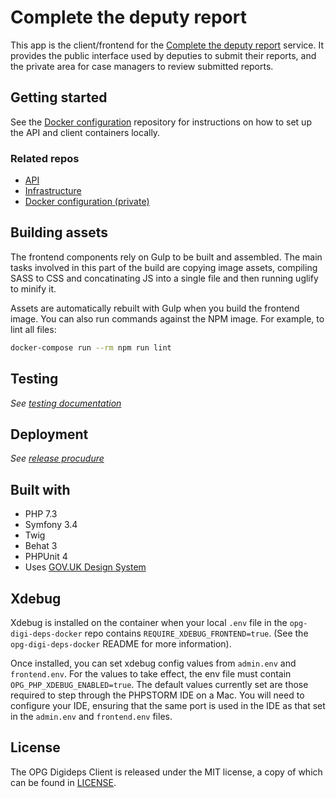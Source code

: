 # Complete the deputy report

This app is the client/frontend for the [Complete the deputy report][service] service. It provides the public interface used by deputies to submit their reports, and the private area for case managers to review submitted reports.

## Getting started

See the [Docker configuration][repo-docker] repository for instructions on how to set up the API and client containers locally.

### Related repos

- [API][repo-api]
- [Infrastructure][repo-infra]
- [Docker configuration (private)][repo-docker]

## Building assets

The frontend components rely on Gulp to be built and assembled. The main tasks involved in this part of the build are copying image assets, compiling SASS to CSS and concatinating JS into a single file and then running uglify to minify it.

Assets are automatically rebuilt with Gulp when you build the frontend image. You can also run commands against the NPM image. For example, to lint all files:

```sh
docker-compose run --rm npm run lint
```

## Testing

_See [testing documentation](docs/TESTING.md)_

## Deployment

_See [release procudure](docs/RELEASE_PROCEDURE.md)_

## Built with

- PHP 7.3
- Symfony 3.4
- Twig
- Behat 3
- PHPUnit 4
- Uses [GOV.UK Design System](https://design-system.service.gov.uk/)

## Xdebug

Xdebug is installed on the container when your local `.env` file in the `opg-digi-deps-docker` repo contains `REQUIRE_XDEBUG_FRONTEND=true`. (See the `opg-digi-deps-docker` README for more information).

Once installed, you can set xdebug config values from `admin.env` and `frontend.env`. For the values to take effect, the env file must contain `OPG_PHP_XDEBUG_ENABLED=true`. The default values currently set are those required to step through the PHPSTORM IDE on a Mac. You will need to configure your IDE, ensuring that the same port is used in the IDE as that set in the `admin.env` and `frontend.env` files.

## License

The OPG Digideps Client is released under the MIT license, a copy of which can be found in [LICENSE](LICENSE).

[repo-api]: https://github.com/ministryofjustice/opg-digi-deps-api
[repo-infra]: https://github.com/ministryofjustice/digideps-infrastructure
[repo-docker]: https://github.com/ministryofjustice/opg-digi-deps-docker
[service]: https://complete-deputy-report.service.gov.uk/
